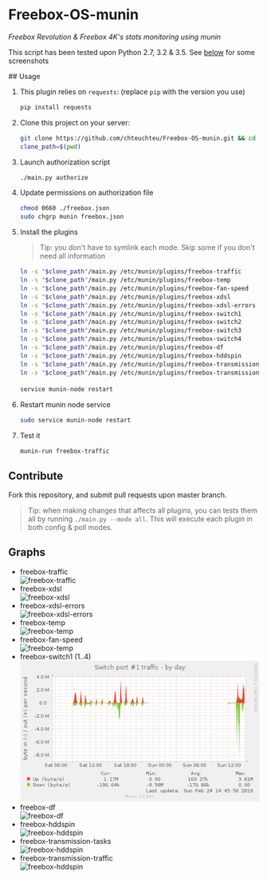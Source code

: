 # Freebox-OS-munin
*Freebox Revolution & Freebox 4K's stats monitoring using munin*

This script has been tested upon Python 2.7, 3.2 & 3.5. See [below](#graphs) for some screenshots

## Usage

1. This plugin relies on `requests`: (replace `pip` with the version you use)

    ```bash
    pip install requests
    ```

2. Clone this project on your server:
    
    ```bash
    git clone https://github.com/chteuchteu/Freebox-OS-munin.git && cd Freebox-OS-munin
    clone_path=$(pwd)
    ```

3. Launch authorization script

    ```bash
    ./main.py authorize
    ```

4. Update permissions on authorization file

    ```bash
    chmod 0660 ./freebox.json
    sudo chgrp munin freebox.json
    ```

5. Install the plugins

    > Tip: you don't have to symlink each mode. Skip some if you don't need all information

    ```bash
    ln -s "$clone_path"/main.py /etc/munin/plugins/freebox-traffic
    ln -s "$clone_path"/main.py /etc/munin/plugins/freebox-temp
    ln -s "$clone_path"/main.py /etc/munin/plugins/freebox-fan-speed
    ln -s "$clone_path"/main.py /etc/munin/plugins/freebox-xdsl
    ln -s "$clone_path"/main.py /etc/munin/plugins/freebox-xdsl-errors
    ln -s "$clone_path"/main.py /etc/munin/plugins/freebox-switch1
    ln -s "$clone_path"/main.py /etc/munin/plugins/freebox-switch2
    ln -s "$clone_path"/main.py /etc/munin/plugins/freebox-switch3
    ln -s "$clone_path"/main.py /etc/munin/plugins/freebox-switch4
    ln -s "$clone_path"/main.py /etc/munin/plugins/freebox-df
    ln -s "$clone_path"/main.py /etc/munin/plugins/freebox-hddspin
    ln -s "$clone_path"/main.py /etc/munin/plugins/freebox-transmission-tasks
    ln -s "$clone_path"/main.py /etc/munin/plugins/freebox-transmission-traffic
    
    service munin-node restart
    ```

6. Restart munin node service
   ```bash
   sudo service munin-node restart
   ```

7. Test it

    ```
    munin-run freebox-traffic
    ```

## Contribute
Fork this repository, and submit pull requests upon master branch.

> Tip: when making changes that affects all plugins, you can tests them all
by running `./main.py --mode all`. This will execute each plugin in both config
& poll modes.

## Graphs
- freebox-traffic  
    ![freebox-traffic](doc/freebox_traffic-day.png)
- freebox-xdsl  
    ![freebox-xdsl](doc/freebox_xdsl-day.png)
- freebox-xdsl-errors  
    ![freebox-xdsl-errors](doc/freebox_xdsl_errors-day.png)
- freebox-temp  
    ![freebox-temp](doc/freebox_temp-day.png)
- freebox-fan-speed  
    ![freebox-temp](doc/freebox_fan_speed-day.png)
- freebox-switch1 (1..4)  
    ![freebox-switch1)](doc/freebox_switch1-day.png)
- freebox-df  
    ![freebox-df](doc/freebox_df-day.png)
- freebox-hddspin  
    ![freebox-hddspin](doc/freebox_hddspin-day.png)
- freebox-transmission-tasks  
    ![freebox-hddspin](doc/freebox_transmission_tasks-day.png)
- freebox-transmission-traffic  
    ![freebox-hddspin](doc/freebox_transmission_traffic-day.png)
